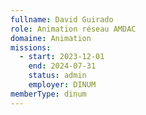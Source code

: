 ```yaml
---
fullname: David Guirado
role: Animation réseau AMDAC
domaine: Animation
missions:
  - start: 2023-12-01
    end: 2024-07-31
    status: admin
    employer: DINUM
memberType: dinum
---
```


